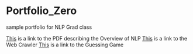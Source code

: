 # Portfolio_Zero
sample portfolio for NLP Grad class

[This](Overview_of_NLP.pdf) is a link to the PDF describing the Overview of NLP
[This](web_crawler) is a link to the Web Crawler
[This](guessing_game) is a link to the Guessing Game
